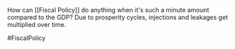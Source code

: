 How can [[Fiscal Policy]] do anything when it's such a minute amount compared to the GDP? Due to prosperity cycles, injections and leakages get multiplied over time.

#FiscalPolicy 
